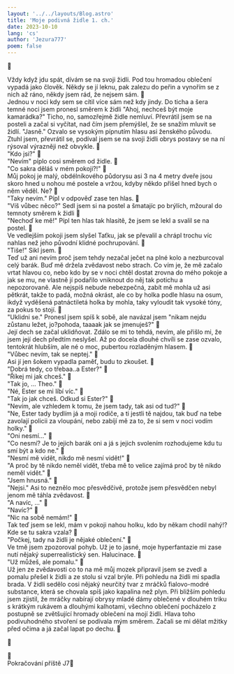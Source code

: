 ```yaml
---
layout: '../../layouts/Blog.astro'
title: 'Moje podivná židle 1. ch.'
date: 2023-10-10
lang: 'cs'
author: 'Jezura777'
poem: false
---
```

</br>

Vždy když jdu spát, dívám se na svoji židli. Pod tou hromadou oblečení vypadá jako člověk. Někdy se jí leknu, pak zalezu do peřin a vynořím se z nich až ráno, někdy jsem rád, že nejsem sám. 
</br>
   Jednou v noci kdy sem se cítil více sám než kdy jindy. Do ticha a šera temné noci jsem pronesl směrem k židli "Ahoj, nechceš být moje kamarádka?" Ticho, no, samozřejmě židle nemluví. Převrátil jsem se na posteli a začal si vyčítat, nad čím jsem přemýšlel, že se snažím mluvit se židlí.  "Jasně." Ozvalo se vysokým pípnutím hlasu asi ženského původu. Ztuhl jsem, převrátil se, podíval jsem se na svoji židli obrys postavy se na ní rýsoval výrazněji než obvykle.
</br>
  "Kdo jsi?"
</br>
  "Nevím" píplo cosi směrem od židle.
</br>
  "Co sakra děláš v mém pokoji?!" 
</br>
Můj pokoj je malý, obdélníkového půdorysu asi 3 na 4 metry dveře jsou skoro hned u nohou mé postele a vržou, kdyby někdo přišel hned bych o něm věděl. Ne?
</br>
   "Taky nevím." Pípl v odpověď zase ten hlas.
</br>
   "Víš vůbec něco?" Sedl jsem si na postel a šmatajíc po brýlích, mžoural do temnoty směrem k židli
</br>
   "Nechoď ke mě!" Pípl ten hlas tak hlasitě, že jsem se lekl a svalil se na postel.
</br>
 Ve vedlejším pokoji jsem slyšel Taťku, jak se převalil a chrápl trochu víc nahlas než jeho původní klidné pochrupování.
</br>
   "Tiše!" Sikl jsem.
</br>
Teď už ani nevím proč jsem tehdy nezačal ječet na plné kolo a nezburcoval celý barák. Buď mě držela zvědavost nebo strach. Co vím je, že mě začalo vrtat hlavou co, nebo kdo by se v noci chtěl dostat zrovna do mého pokoje a jak se mu, ne vlastně jí podařilo vniknout do něj tak potichu a nepozorovaně. Ale nejspíš nebude nebezpečná, zabít mě mohla už asi pětkrát, takže to padá, možná okrást, ale co by holka podle hlasu na osum, ikdyž vyděšená patnáctiletá holka by mohla, taky vyloudit tak vysoké tóny, za pokus to stojí.
</br>
   "Uklidni se." Pronesl jsem spíš k sobě, ale navázal jsem "nikam nejdu zůstanu ležet, jo?pohoda, taaaak jak se jmenuješ?"
</br>
Její dech se začal uklidňovat. Zdálo se mi to tehdá, nevím, ale přišlo mi, že jsem její dech předtím neslyšel. Až po docela dlouhé chvíli se zase ozvalo, tentokrát hlubším, ale né o moc, pubertou rozladěným hlasem.
</br>
   "Vůbec nevím, tak se neptej."
</br>
Asi jí jen šokem vypadla paměť, budu to zkoušet.
</br>
   "Dobrá tedy, co třebaa..a Ester?"
</br>
   "Říkej mi jak chceš."
</br>
   "Tak jo, ... Theo."
</br>
   "Né, Ester se mi líbí víc."
</br>
   "Tak jo jak chceš. Odkud si Ester?"
</br>
   "Nevím, ale vzhledem k tomu, že jsem tady, tak asi od tud?"
</br>
   "Ne, Ester tady bydlím já a moji rodiče, a ti jestli tě najdou, tak buď na tebe zavolají policii za vloupání, nebo zabíjí mě za to, že si sem v noci vodím holky."
</br>
   "Oni nesmí..."
</br>
   "Co nesmí? Je to jejich barák oni a já s jejich svolením rozhodujeme kdu tu smí být a kdo ne."
</br>
   "Nesmí mě vidět, nikdo mě nesmí vidět!"
</br>
   "A proč by tě nikdo neměl vidět, třeba mě to velice zajímá proč by tě nikdo neměl vidět."
</br>
   "Jsem hnusná."
</br>
   "Nejsi." Asi to neznělo moc přesvědčivě, protože jsem přesvědčen nebyl jenom mě táhla zvědavost.
</br>
   "A navíc, ..."
</br>
   "Navíc?"
</br>
   "Nic na sobě nemám!"
</br>
Tak teď jsem se lekl, mám v pokoji nahou holku, kdo by někam chodil nahý!? Kde se tu sakra vzala?
</br>
   "Počkej, tady na židli je nějaké oblečení."
</br>
Ve tmě jsem zpozoroval pohyb. Už je to jasné, moje hyperfantazie mi zase nutí nějaký superrealistický sen. Halucinace.
</br>
   "Už můžeš, ale pomalu."
</br>
Už jen ze zvědavosti co to na mě můj mozek připravil jsem se zvedl a pomalu přešel k židli a ze stolu si vzal brýle. Při pohledu na židli mi spadla brada. V židli sedělo cosi nějaký neurčitý tvar z mráčků fialovo-modré substance, která se chovala spíš jako kapalina než plyn. Při bližším pohledu jsem zjistil, že mráčky nabírají obrysy mladé dámy oblečené v dlouhém triku s krátkým rukávem a dlouhými kalhotami, všechno oblečení pocházelo z postupně se zvětšující hromady oblečení na mojí židli. Hlava toho podivuhodného stvoření se podívala mým směrem. Začali se mi dělat mžitky před očima a já začal lapat po dechu. 
</br>

</br>

</br>
Pokračování příště J7</br>